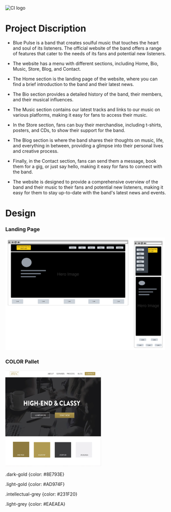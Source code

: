 ![CI logo](https://codeinstitute.s3.amazonaws.com/fullstack/ci_logo_small.png)


# Project Discription

* Blue Pulse is a band that creates soulful music that touches the heart and soul of its listeners. The official website of the band offers a range of features that cater to the needs of its fans and potential new listeners. 

* The website has a menu with different sections, including Home, Bio, Music, Store, Blog, and Contact. 

* The Home section is the landing page of the website, where you can find a brief introduction to the band and their latest news. 

* The Bio section provides a detailed history of the band, their members, and their musical influences. 

* The Music section contains our latest tracks and links to our music on various platforms, making it easy for fans to access their music. 

* In the Store section, fans can buy their merchandise, including t-shirts, posters, and CDs, to show their support for the band. 

* The Blog section is where the band shares their thoughts on music, life, and everything in between, providing a glimpse into their personal lives and creative process. 

* Finally, in the Contact section, fans can send them a message, book them for a gig, or just say hello, making it easy for fans to connect with the band. 

* The website is designed to provide a comprehensive overview of the band and their music to their fans and potential new listeners, making it easy for them to stay up-to-date with the band's latest news and events.

# Design

### Landing Page
<img src="static/images/readme/landingpage.png"  alt="Landing Page"  width="500">


### COLOR Pallet

<img src="static/images/readme/colorpallet.png"  alt="Color Pallet" height="300" width="300">

.dark-gold {color: #8E793E}

.light-gold {color: #AD974F}

.intellectual-grey {color: #231F20}

.light-grey {color: #EAEAEA}